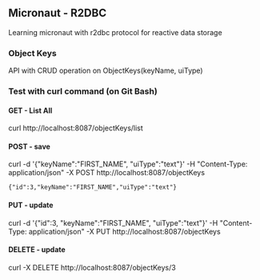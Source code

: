 ## Micronaut - R2DBC
Learning micronaut with r2dbc protocol for reactive data storage

### Object Keys
API with CRUD operation on ObjectKeys(keyName, uiType) 

### Test with curl command (on Git Bash)

#### GET - List All
curl http://localhost:8087/objectKeys/list

#### POST - save
curl -d '{"keyName":"FIRST_NAME", "uiType":"text"}' -H "Content-Type: application/json" -X POST http://localhost:8087/objectKeys

    {"id":3,"keyName":"FIRST_NAME","uiType":"text"}

#### PUT - update
curl -d '{"id":3, "keyName":"FIRST_NAME", "uiType":"text"}' -H "Content-Type: application/json" -X PUT http://localhost:8087/objectKeys


#### DELETE - update
curl -X DELETE http://localhost:8087/objectKeys/3


